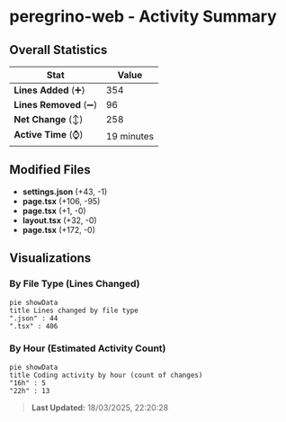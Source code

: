 # peregrino-web - Activity Summary 

## Overall Statistics

| Stat                   | Value                                                             |
| ---------------------- | ----------------------------------------------------------------- |
| **Lines Added** (➕)   | 354                                          |
| **Lines Removed** (➖) | 96                                        |
| **Net Change** (↕)    | 258                |
| **Active Time** (⌚)   | 19 minutes |


## Modified Files
- **settings.json** (+43, -1)
- **page.tsx** (+106, -95)
- **page.tsx** (+1, -0)
- **layout.tsx** (+32, -0)
- **page.tsx** (+172, -0)

## Visualizations

### By File Type (Lines Changed)

```mermaid
pie showData
title Lines changed by file type
".json" : 44
".tsx" : 406
```

### By Hour (Estimated Activity Count)

```mermaid
pie showData
title Coding activity by hour (count of changes)
"16h" : 5
"22h" : 13
```


> **Last Updated:** 18/03/2025, 22:20:28